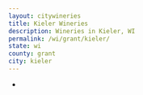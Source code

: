 ```yaml
---
layout: citywineries
title: Kieler Wineries
description: Wineries in Kieler, WI
permalink: /wi/grant/kieler/
state: wi
county: grant
city: kieler
---
```

-
